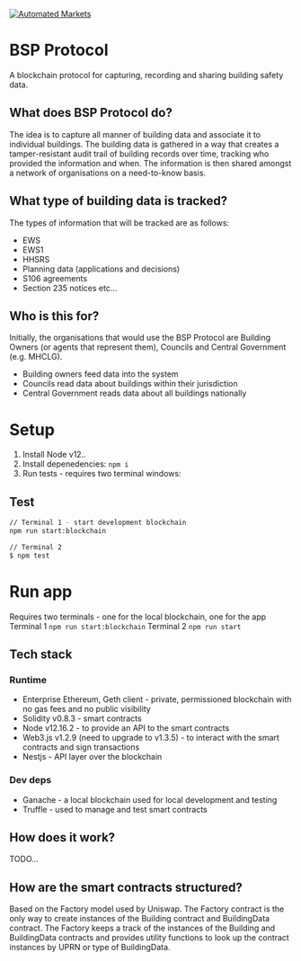 [![Automated Markets](https://circleci.com/gh/automated-markets/bsp-protocol.svg?style=svg)](https://circleci.com/gh/automated-markets/bsp-protocol)

# BSP Protocol
A blockchain protocol for capturing, recording and sharing building safety data.

## What does BSP Protocol do?
The idea is to capture all manner of building data and associate it to individual buildings. The building data is gathered in a way that creates a tamper-resistant audit trail of building records over time, tracking who provided the information and when. The information is then shared amongst a network of organisations on a need-to-know basis.

## What type of building data is tracked?
The types of information that will be tracked are as follows:

* EWS
* EWS1
* HHSRS
* Planning data (applications and decisions)
* S106 agreements
* Section 235 notices
etc... 

## Who is this for?
Initially, the organisations that would use the BSP Protocol are Building Owners (or agents that represent them), Councils and Central Government (e.g. MHCLG).

* Building owners feed data into the system
* Councils read data about buildings within their jurisdiction
* Central Government reads data about all buildings nationally 

# Setup

1. Install Node v12.*.*
2. Install depenedencies: `npm i`
3. Run tests - requires two terminal windows:

## Test

```bash
// Terminal 1 - start development blockchain
npm run start:blockchain
```

```bash
// Terminal 2
$ npm test
```

# Run app
Requires two terminals - one for the local blockchain, one for the app
Terminal 1 `npm run start:blockchain`
Terminal 2 `npm run start`

## Tech stack

### Runtime
* Enterprise Ethereum, Geth client - private, permissioned blockchain with no gas fees and no public visibility
* Solidity v0.8.3 - smart contracts
* Node v12.16.2 - to provide an API to the smart contracts
* Web3.js v1.2.9 (need to upgrade to v1.3.5) - to interact with the smart contracts and sign transactions
* Nestjs - API layer over the blockchain

### Dev deps
* Ganache - a local blockchain used for local development and testing
* Truffle - used to manage and test smart contracts

## How does it work?
TODO...

## How are the smart contracts structured?
Based on the Factory model used by Uniswap. The Factory contract is the only way to create instances of the Building contract and BuildingData contract. The Factory keeps a track of the instances of the Building and BuildingData contracts and provides utility functions to look up the contract instances by UPRN or type of BuildingData.



